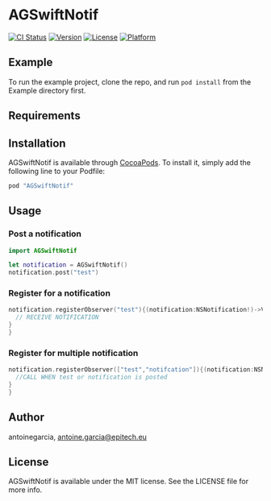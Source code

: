 # AGSwiftNotif

[![CI Status](http://img.shields.io/travis/antoinegarcia/AGSwiftNotif.svg?style=flat)](https://travis-ci.org/antoinegarcia/AGSwiftNotif)
[![Version](https://img.shields.io/cocoapods/v/AGSwiftNotif.svg?style=flat)](http://cocoapods.org/pods/AGSwiftNotif)
[![License](https://img.shields.io/cocoapods/l/AGSwiftNotif.svg?style=flat)](http://cocoapods.org/pods/AGSwiftNotif)
[![Platform](https://img.shields.io/cocoapods/p/AGSwiftNotif.svg?style=flat)](http://cocoapods.org/pods/AGSwiftNotif)

## Example

To run the example project, clone the repo, and run `pod install` from the Example directory first.

## Requirements

## Installation

AGSwiftNotif is available through [CocoaPods](http://cocoapods.org). To install
it, simply add the following line to your Podfile:

```ruby
pod "AGSwiftNotif"
```

## Usage

### Post a notification

```swift
import AGSwiftNotif

let notification = AGSwiftNotif()
notification.post("test")
```

### Register for a notification

```swift
notification.registerObserver("test"){(notification:NSNotification!)->Void in
  // RECEIVE NOTIFICATION
}
}
```

### Register for multiple notification

```swift
notification.registerObserver(["test","notifcation"]){(notification:NSNotification!)->Void in
  //CALL WHEN test or notification is posted
}
}
```
## Author

antoinegarcia, antoine.garcia@epitech.eu

## License

AGSwiftNotif is available under the MIT license. See the LICENSE file for more info.
